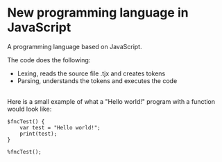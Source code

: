 # New programming language in JavaScript
A programming language based on JavaScript. 

The code does the following:

- Lexing, reads the source file .tjx and creates tokens
- Parsing, understands the tokens and executes the code
<br/>
Here is a small example of what a "Hello world!" program with a function would look like:

```
$fncTest() {
    var test = "Hello world!";
    print(test);
}

%fncTest();
```

